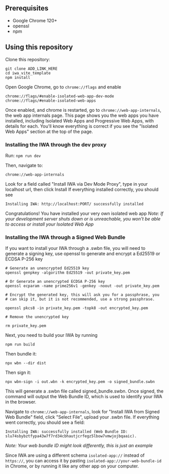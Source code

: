 ## Prerequisites

- Google Chrome 120+
- openssl
- npm

## Using this repository

Clone this repository:

    git clone ADD_LINK_HERE
    cd iwa_vite_template
    npm install

Open Google Chrome, go to `chrome://flags` and enable

    chrome://flags/#enable-isolated-web-app-dev-mode
    chrome://flags/#enable-isolated-web-apps

Once enabled, and chrome is restarted, go to `chrome://web-app-internals`, the web app internals page. This page shows you the web apps you have installed, including Isolated Web Apps and Progressive Web Apps, with details for each.
You'll know everything is correct if you see the "Isolated Web Apps" section at the top of the page.

### Installing the IWA through the dev proxy

Run:
`npm run dev`

Then, navigate to:

    chrome://web-app-internals

Look for a field called "Install IWA via Dev Mode Proxy", type in your localhost url, then click Install
If everything installed correctly, you should see

    Installing IWA: http://localhost:PORT/ successfully installed

Congratulations! You have installed your very own isolated web app
_Note: If your development server shuts down or is unreachable, you won't be able to access or install your Isolated Web App_

### Installing the IWA through a Signed Web Bundle

If you want to install your IWA through a .swbn file, you will need to generate a signing key, use openssl to generate and encrypt a Ed25519 or ECDSA P-256 key

    # Generate an unencrypted Ed25519 key
    openssl genpkey -algorithm Ed25519 -out private_key.pem

    # Or Generate an unencrypted ECDSA P-256 key
    openssl ecparam -name prime256v1 -genkey -noout -out private_key.pem

    # Encrypt the generated key, this will ask you for a passphrase, you
    # can skip it, but it is not recommended, use a strong passphrase.

    openssl pkcs8 -in private_key.pem -topk8 -out encrypted_key.pem

    # Remove the unencrypted key

    rm private_key.pem

Next, you need to build your IWA by running

    npm run build

Then bundle it:

    npx wbn --dir dist

Then sign it:

    npx wbn-sign -i out.wbn -k encrypted_key.pem -o signed_bundle.swbn

This will generate a .swbn file called signed_bundle.swbn.
Once signed, the command will output the Web Bundle ID, which is used to identify your IWA in the browser.

Navigate to `chrome://web-app-internals`, look for "Install IWA from Signed Web Bundle" field, click "Select File", upload your .swbn file.
If everything went correctly, you should see a field:

    Installing IWA: successfully installed (Web Bundle ID: slu74sbybztfypa43w7f7rd34cbhautjcrfegz5lbow7vmwjojbqaaic).

_Note: Your web bundle ID might look differently, this is just an example_

Since IWA are using a different schema `isolated-app://` instead of `https://`, you can access it by pasting `isolated-app://your-web-bundle-id` in Chrome, or by running it like any other app on your computer.
